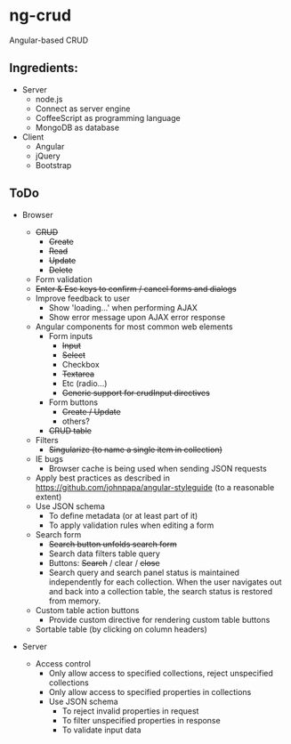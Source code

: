 ng-crud
=======
Angular-based CRUD

Ingredients:
------------
- Server
  - node.js
  - Connect as server engine
  - CoffeeScript as programming language
  - MongoDB as database
- Client
  - Angular
  - jQuery
  - Bootstrap


ToDo
----
- Browser
  - ~~CRUD~~
    - ~~Create~~
    - ~~Read~~
  	- ~~Update~~
  	- ~~Delete~~
  - Form validation
  - ~~Enter & Esc keys to confirm / cancel forms and dialogs~~
  - Improve feedback to user
    - Show 'loading...' when performing AJAX
    - Show error message upon AJAX error response
  - Angular components for most common web elements
    - Form inputs
      - ~~Input~~
      - ~~Select~~
      - Checkbox
      - ~~Textarea~~
      - Etc (radio...)
      - ~~Generic support for crudInput directives~~
    - Form buttons
      - ~~Create / Update~~
      - others?
    - ~~CRUD table~~
  - Filters
    - ~~Singularize (to name a single item in collection)~~
  - IE bugs
    - Browser cache is being used when sending JSON requests
  - Apply best practices as described in https://github.com/johnpapa/angular-styleguide
    (to a reasonable extent)
  - Use JSON schema
    - To define metadata (or at least part of it)
    - To apply validation rules when editing a form
  - Search form
    - ~~Search button unfolds search form~~
    - Search data filters table query
    - Buttons: ~~Search~~ / clear / ~~close~~
    - Search query and search panel status is maintained independently for
        each collection. When the user navigates out and back into a collection
        table, the search status is restored from memory.
  - Custom table action buttons
    - Provide custom directive for rendering custom table buttons
  - Sortable table (by clicking on column headers)

- Server
  - Access control
    - Only allow access to specified collections, reject unspecified collections
    - Only allow access to specified properties in collections
    - Use JSON schema
      - To reject invalid properties in request
      - To filter unspecified properties in response
      - To validate input data

